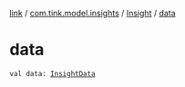 [link](../../index.md) / [com.tink.model.insights](../index.md) / [Insight](index.md) / [data](./data.md)

# data

`val data: `[`InsightData`](../-insight-data/index.md)